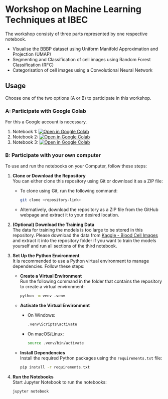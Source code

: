 # Workshop on Machine Learning Techniques at IBEC

The workshop consisty of three parts represented by one respective notebook.
- Visualise the BBBP dataset using Uniform Manifold Approximation and Projection (UMAP)
- Segmenting and Classification of cell images using Random Forest Classification (RFC)
- Categorisation of cell images using a Convolutional Neural Network



## Usage
Choose one of the two options (A or B) to participate in this workshop.

### A: Participate with Google Colab
For this a Google account is necessary.

1. Notebook 1: [![Open in Google Colab](https://colab.research.google.com/assets/colab-badge.svg)](https://colab.research.google.com/drive/1XSCNLfT-r_jLDaBekB_Oe0FVkx_EZftW?usp=sharing)
2. Notebook 2: [![Open in Google Colab](https://colab.research.google.com/assets/colab-badge.svg)](https://colab.research.google.com/drive/1XbiIPbmav-w89CQHtyFpTqIwYM67QJtz?usp=sharing)
3. Notebook 3: [![Open in Google Colab](https://colab.research.google.com/assets/colab-badge.svg)](https://colab.research.google.com/drive/14B8RAfnoQSmxN52NzmOIfxecHMa0_rKB?usp=sharing)

### B: Participate with your own computer
To use and run the notebooks on your Computer, follow these steps:
1. **Clone or Download the Repository**  
    You can either clone this repository using Git or download it as a ZIP file:  
    - To clone using Git, run the following command:  
      ```bash
      git clone <repository-link>
      ```  
    - Alternatively, download the repository as a ZIP file from the GitHub webpage and extract it to your desired location.

2. **(Optional) Download the Training Data**  
    The data for training the models is too large to be stored in this repository. Please download the data from [Kaggle - Blood Cell Images](https://www.kaggle.com/datasets/paultimothymooney/blood-cells) and extract it into the repository folder if you want to train the models yourself and run all sections of the third notebook.

3. **Set Up the Python Environment**  
    It is recommended to use a Python virtual environment to manage dependencies. Follow these steps:

    - **Create a Virtual Environment**  
      Run the following command in the folder that contains the repository to create a virtual environment:
      ```bash
      python -m venv .venv
      ```
      
    - **Activate the Virtual Environment**  
      - On Windows:
         ```bash
         .venv\Scripts\activate
         ```
      - On macOS/Linux:
         ```bash
         source .venv/bin/activate
         ```

    - **Install Dependencies**  
      Install the required Python packages using the `requirements.txt` file:
      ```bash
      pip install -r requirements.txt
      ```

4. **Run the Notebooks**  
    Start Jupyter Notebook to run the notebooks:
    ```bash
    jupyter notebook
    ```